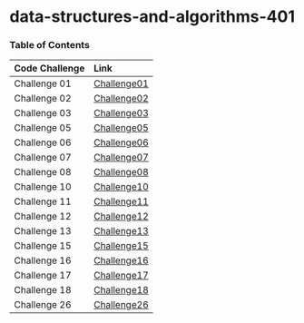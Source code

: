 # data-structures-and-algorithms-401

### Table of Contents

|      Code Challenge       |                 Link                   |
| :-------------------------| :------------------------------------- |
|     Challenge 01          |   [Challenge01](Challenge01/readme.md) |
|     Challenge 02          |   [Challenge02](Challenge02/readme.md) |
|     Challenge 03          |   [Challenge03](Challenge03/readme.md) |
|     Challenge 05          |   [Challenge05](Challenge05/readme.md) |
|     Challenge 06          |   [Challenge06](Challenge05/readme1.md)|
|     Challenge 07          |   [Challenge07](Challenge05/readme2.md)|
|     Challenge 08          |   [Challenge08](Challenge05/readme3.md)|
|     Challenge 10          |   [Challenge10](Challenge10/readme.md) |
|     Challenge 11          |   [Challenge11](Challenge10/readme1.md)|
|     Challenge 12          |   [Challenge12](Challenge10/readme2.md)|
|     Challenge 13          |   [Challenge13](Challenge10/readme4.md)|
|     Challenge 15          |   [Challenge15](Challenge10/readme3.md)|
|     Challenge 16          |   [Challenge16](Challenge10/readme5.md)|
|     Challenge 17          |   [Challenge17](Challenge10/readme6.md)|
|     Challenge 18          |   [Challenge18](Challenge10/readme7.md)|
|     Challenge 26          |   [Challenge26](Challenge26/readme.md) |